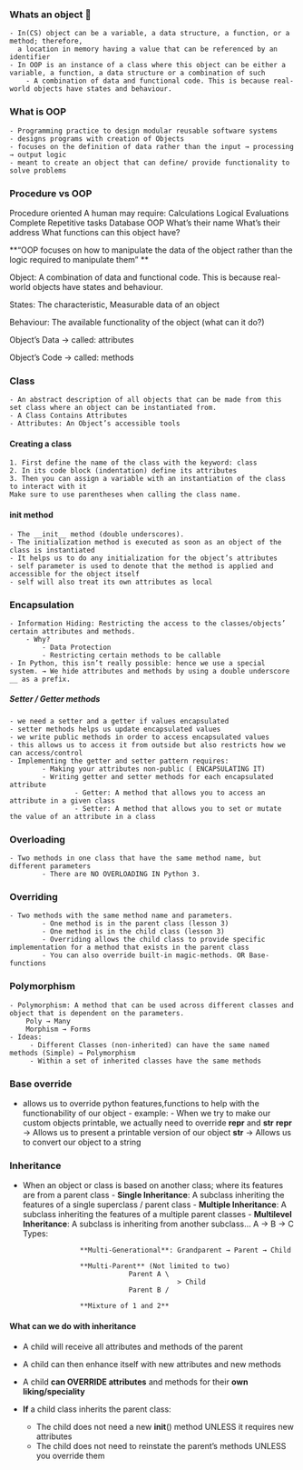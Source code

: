 ### Whats an object 🍄 
    - In(CS) object can be a variable, a data structure, a function, or a method; therefore,
      a location in memory having a value that can be referenced by an identifier
    - In OOP is an instance of a class where this object can be either a variable, a function, a data structure or a combination of such
        - A combination of data and functional code. This is because real-world objects have states and behaviour.
### What is OOP
    - Programming practice to design modular reusable software systems
    - designs programs with creation of Objects
    - focuses on the definition of data rather than the input → processing → output logic
    - meant to create an object that can define/ provide functionality to solve problems

### Procedure vs OOP
Procedure oriented 
            A human may require:
            Calculations
            Logical Evaluations
            Complete Repetitive tasks
            Database
OOP
            What’s their name
            What’s their address
            What functions can this object have?
   
 **“OOP focuses on how to manipulate the data of the object rather than the logic required to manipulate them” **

Object: A combination of data and functional code. This is because real-world objects have states and behaviour.

States: The characteristic, Measurable data of an object

Behaviour: The available functionality of the object (what can it do?)

Object’s Data → called: attributes

Object’s Code → called: methods

### Class
    - An abstract description of all objects that can be made from this set class where an object can be instantiated from.
    - A Class Contains Attributes
    - Attributes: An Object’s accessible tools
#### Creating a class
    1. First define the name of the class with the keyword: class
    2. In its code block (indentation) define its attributes
    3. Then you can assign a variable with an instantiation of the class to interact with it
    Make sure to use parentheses when calling the class name.

#### __init__ method 
    - The __init__ method (double underscores).
    - The initialization method is executed as soon as an object of the class is instantiated
    - It helps us to do any initialization for the object’s attributes
    - self parameter is used to denote that the method is applied and accessible for the object itself
    - self will also treat its own attributes as local
    
### Encapsulation
    - Information Hiding: Restricting the access to the classes/objects’ certain attributes and methods.
        - Why?
            - Data Protection
            - Restricting certain methods to be callable
    - In Python, this isn’t really possible: hence we use a special system. → We hide attributes and methods by using a double underscore __ as a prefix. 
    
##### Setter / Getter methods
    - we need a setter and a getter if values encapsulated 
    - setter methods helps us update encapsulated values
    - we write public methods in order to access encapsulated values
    - this allows us to access it from outside but also restricts how we can access/control
    - Implementing the getter and setter pattern requires: 
            - Making your attributes non-public ( ENCAPSULATING IT)
            - Writing getter and setter methods for each encapsulated attribute
                    - Getter: A method that allows you to access an attribute in a given class
                    - Setter: A method that allows you to set or mutate the value of an attribute in a class

### Overloading 
    - Two methods in one class that have the same method name, but different parameters
            - There are NO OVERLOADING IN Python 3.
    
### Overriding
    - Two methods with the same method name and parameters.
            - One method is in the parent class (lesson 3)
            - One method is in the child class (lesson 3)
            - Overriding allows the child class to provide specific implementation for a method that exists in the parent class
            - You can also override built-in magic-methods. OR Base-functions

### Polymorphism 
    - Polymorphism: A method that can be used across different classes and object that is dependent on the parameters.
        Poly → Many
        Morphism → Forms
    - Ideas:
         - Different Classes (non-inherited) can have the same named methods (Simple) → Polymorphism
         - Within a set of inherited classes have the same methods

### Base override
- allows us to override python features,functions to help with the functionability of our object
       - example:
            - When we try to make our custom objects printable, we actually need to override __repr__ and __str__
                    __repr__ → Allows us to present a printable version of our object
                    __str__ → Allows us to convert our object to a string

### Inheritance
- When an object or class is based on another class; where its features are from a parent class
        -   **Single Inheritance**: A subclass inheriting the features of a single superclass / parent class
        -   **Multiple Inheritance**: A subclass inheriting the features of a multiple parent classes
        -   **Multilevel Inheritance**: A subclass is inheriting from another subclass… A → B → C
                Types:
                
                    **Multi-Generational**: Grandparent → Parent → Child
                    
                    **Multi-Parent** (Not limited to two)
                                Parent A \
                                            > Child
                                Parent B /
                                
                    **Mixture of 1 and 2**
                    
 #### What can we do with inheritance
- A child will receive all attributes and methods of the parent
- A child can then enhance itself with new attributes and new methods
- A child **can OVERRIDE attributes** and methods for their **own liking/speciality**
    
- **If** a child class inherits the parent class:
    - The child does not need a new __init__() method UNLESS it requires new attributes
    - The child does not need to reinstate the parent’s methods UNLESS you override them

 

